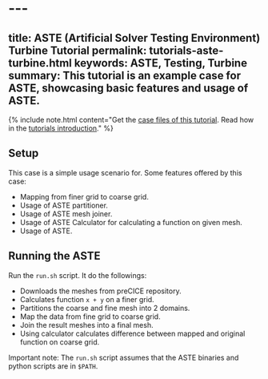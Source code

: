 # ---
title: ASTE (Artificial Solver Testing Environment) Turbine Tutorial
permalink: tutorials-aste-turbine.html
keywords: ASTE, Testing, Turbine
summary: This tutorial is an example case for ASTE, showcasing basic features and usage of ASTE.
---

{% include note.html content="Get the [case files of this tutorial](https://github.com/precice/tutorials/tree/master/aste-turbine). Read how in the [tutorials introduction](https://precice.org/tutorials.html)." %}

## Setup

This case is a simple usage scenario for. Some features offered by this case:

* Mapping from finer grid to coarse grid.
* Usage of ASTE partitioner.
* Usage of ASTE mesh joiner.
* Usage of ASTE Calculator for calculating a function on given mesh.
* Usage of ASTE.


## Running the ASTE

Run the `run.sh` script. It do the followings:

* Downloads the meshes from preCICE repository.
* Calculates function `x + y` on a finer grid.
* Partitions the coarse and fine mesh into 2 domains.
* Map the data from fine grid to coarse grid.
* Join the result meshes into a final mesh.
* Using calculator calculates difference between mapped and original function on coarse grid.

Important note:  The `run.sh` script assumes that the ASTE binaries and python scripts are in `$PATH`.
